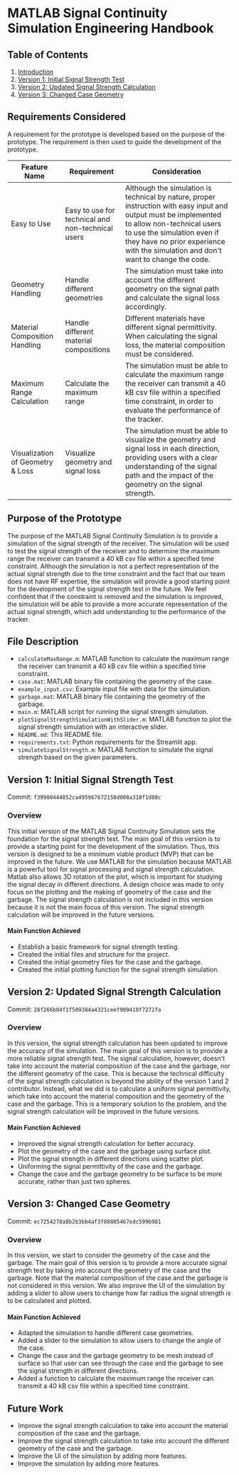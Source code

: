 # MATLAB Signal Continuity Simulation Engineering Handbook

## Table of Contents
1. [Introduction](#introduction)
2. [Version 1: Initial Signal Strength Test](#version-1-initial-signal-strength-test)
3. [Version 2: Updated Signal Strength Calculation](#version-2-updated-signal-strength-calculation)
4. [Version 3: Changed Case Geometry](#version-3-changed-case-geometry)

## Requirements Considered

A requirement for the prototype is developed based on the purpose of the prototype. The requirement is then used to guide the development of the prototype.

| Feature Name                   | Requirement                                      | Consideration                                                                                                                                                                                                                                               |
|--------------------------------|--------------------------------------------------|-------------------------------------------------------------------------------------------------------------------------------------------------------------------------------------------------------------------------------------------------------------|
| Easy to Use                    | Easy to use for technical and non-technical users | Although the simulation is technical by nature, proper instruction with easy input and output must be implemented to allow non-technical users to use the simulation even if they have no prior experience with the simulation and don't want to change the code. |
| Geometry Handling              | Handle different geometries                      | The simulation must take into account the different geometry on the signal path and calculate the signal loss accordingly.                                                                                                                                   |
| Material Composition Handling  | Handle different material compositions           | Different materials have different signal permittivity. When calculating the signal loss, the material composition must be considered.                                                                                                                       |
| Maximum Range Calculation      | Calculate the maximum range                      | The simulation must be able to calculate the maximum range the receiver can transmit a 40 kB csv file within a specified time constraint, in order to evaluate the performance of the tracker.                                                              |
| Visualization of Geometry & Loss | Visualize geometry and signal loss             | The simulation must be able to visualize the geometry and signal loss in each direction, providing users with a clear understanding of the signal path and the impact of the geometry on the signal strength.                                                 |



## Purpose of the Prototype

The purpose of the MATLAB Signal Continuity Simulation is to provide a simulation of the signal strength of the receiver. The simulation will be used to test the signal strength of the receiver and to determine the maximum range the receiver can transmit a 40 kB csv file within a specified time constraint.
Although the simulation is not a perfect representation of the actual signal strength due to the time constraint and the fact that our team does not have RF expertise, the simulation will provide a good starting point for the development of the signal strength test in the future. We feel confident that if the constraint is removed and the simulation is improved, the simulation will be able to provide a more accurate representation of the actual signal strength, which add understanding to the performance of the tracker. 


## File Description
- `calculateMaxRange.m`: MATLAB function to calculate the maximum range the receiver can transmit a 40 kB csv file within a specified time constraint.
- `case.mat`: MATLAB binary file containing the geometry of the case.
- `example_input.csv`: Example input file with data for the simulation.
- `garbage.mat`: MATLAB binary file containing the geometry of the garbage.
- `main.m`: MATLAB script for running the signal strength simulation.
- `plotSignalStrengthSimulationWithSlider.m`: MATLAB function to plot the signal strength simulation with an interactive slider.
- `README.md`: This README file.
- `requirements.txt`: Python requirements for the Streamlit app.
- `simulateSignalStrength.m`: MATLAB function to simulate the signal strength based on the given parameters.



## Version 1: Initial Signal Strength Test
Commit: `f39900444852ca495967672158d008a318f1d88c`

### Overview
This initial version of the MATLAB Signal Continuity Simulation sets the foundation for the signal strength test. The main goal of this version is to provide a starting point for the development of the simulation. Thus, this version is designed to be a minimum viable product (MVP) that can be improved in the future.
We use MATLAB for the simulation because MATLAB is a powerful tool for signal processing and signal strength calculation. Matlab also allows 3D rotation of the plot, which is important for studying the signal decay in different directions.
A design choice was made to only focus on the plotting and the making of geometry of the case and the garbage. The signal strength calculation is not included in this version because it is not the main focus of this version. The signal strength calculation will be improved in the future versions.

#### Main Function Achieved
- Establish a basic framework for signal strength testing.
- Created the initial files and structure for the project.
- Created the initial geometry files for the case and the garbage.
- Created the initial plotting function for the signal strength simulation.

## Version 2: Updated Signal Strength Calculation
Commit: `28f266b04f1f509384a4321ceef909410f7272fa`

### Overview
In this version, the signal strength calculation has been updated to improve the accuracy of the simulation. The main goal of this version is to provide a more reliable signal strength test.
The signal calculation, however, doesn't take into account the material composition of the case and the garbage, nor the different geometry of the case. This is because the technical difficulty of the signal strength calculation is beyond the ability of the version 1 and 2 contributor. Instead, what we did is to calculate a uniform signal permittivity, which take into account the material composition and the geometry of the case and the garbage. This is a temporary solution to the problem, and the signal strength calculation will be improved in the future versions.

#### Main Function Achieved
- Improved the signal strength calculation for better accuracy.
- Plot the geometry of the case and the garbage using surface plot.
- Plot the signal strength in different directions using scatter plot.
- Uniforming the signal permittivity of the case and the garbage.
- Change the case and the garbage geometry to be surface to be more accurate, rather than just two spheres.

## Version 3: Changed Case Geometry
Commit: `ec7254278a8b2b3bb4af3f80805467edc599b981`

### Overview
In this version, we start to consider the geometry of the case and the garbage. The main goal of this version is to provide a more accurate signal strength test by taking into account the geometry of the case and the garbage. Note that the material composition of the case and the garbage is not considered in this version. We also improve the UI of the simulation by adding a slider to allow users to change how far radius the signal strength is to be calculated and plotted. 



#### Main Function Achieved
- Adapted the simulation to handle different case geometries.
- Added a slider to the simulation to allow users to change the angle of the case.
- Change the case and the garbage geometry to be mesh instead of surface so that user can see through the case and the garbage to see the signal strength in different directions.
- Added a function to calculate the maximum range the receiver can transmit a 40 kB csv file within a specified time constraint.



## Future Work
- Improve the signal strength calculation to take into account the material composition of the case and the garbage.
- Improve the signal strength calculation to take into account the different geometry of the case and the garbage.
- Improve the UI of the simulation by adding more features.
- Improve the simulation by adding more features.
